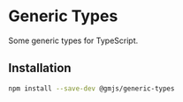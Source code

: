 # Generic Types

Some generic types for TypeScript.

## Installation

```bash
npm install --save-dev @gmjs/generic-types
```

